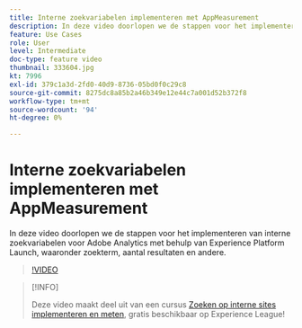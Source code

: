 ```yaml
---
title: Interne zoekvariabelen implementeren met AppMeasurement
description: In deze video doorlopen we de stappen voor het implementeren van interne zoekvariabelen voor Adobe Analytics met behulp van Experience Platform Launch, waaronder zoekterm, aantal resultaten en andere.
feature: Use Cases
role: User
level: Intermediate
doc-type: feature video
thumbnail: 333604.jpg
kt: 7996
exl-id: 379c1a3d-2fd0-40d9-8736-05bd0f0c29c8
source-git-commit: 8275dc8a85b2a46b349e12e44c7a001d52b372f8
workflow-type: tm+mt
source-wordcount: '94'
ht-degree: 0%

---
```


# Interne zoekvariabelen implementeren met AppMeasurement

In deze video doorlopen we de stappen voor het implementeren van interne zoekvariabelen voor Adobe Analytics met behulp van Experience Platform Launch, waaronder zoekterm, aantal resultaten en andere.

>[!VIDEO](https://video.tv.adobe.com/v/333604/?quality=12&learn=on)

>[!INFO]
>
> Deze video maakt deel uit van een cursus [Zoeken op interne sites implementeren en meten](https://experienceleague.adobe.com/?recommended=Analytics-U-1-2021.1.search), gratis beschikbaar op Experience League!
